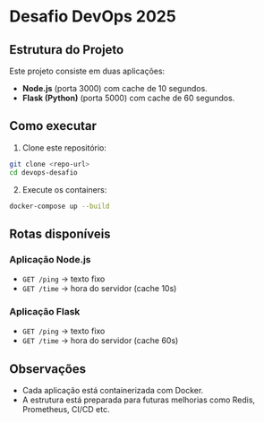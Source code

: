 
# Desafio DevOps 2025

## Estrutura do Projeto

Este projeto consiste em duas aplicações:
- **Node.js** (porta 3000) com cache de 10 segundos.
- **Flask (Python)** (porta 5000) com cache de 60 segundos.

## Como executar

1. Clone este repositório:
```bash
git clone <repo-url>
cd devops-desafio
```

2. Execute os containers:
```bash
docker-compose up --build
```

## Rotas disponíveis

### Aplicação Node.js
- `GET /ping` → texto fixo
- `GET /time` → hora do servidor (cache 10s)

### Aplicação Flask
- `GET /ping` → texto fixo
- `GET /time` → hora do servidor (cache 60s)

## Observações
- Cada aplicação está containerizada com Docker.
- A estrutura está preparada para futuras melhorias como Redis, Prometheus, CI/CD etc.
